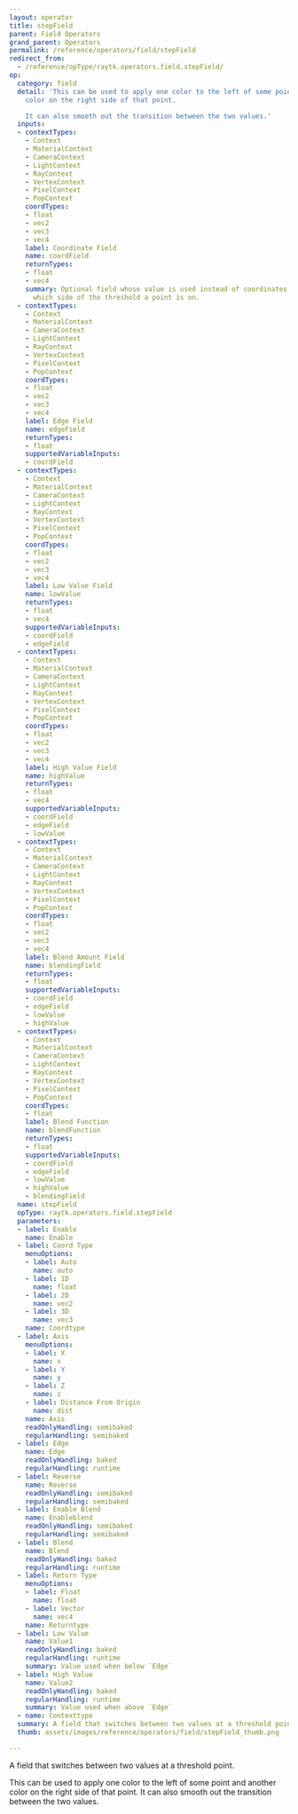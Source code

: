 ```yaml
---
layout: operator
title: stepField
parent: Field Operators
grand_parent: Operators
permalink: /reference/operators/field/stepField
redirect_from:
  - /reference/opType/raytk.operators.field.stepField/
op:
  category: field
  detail: 'This can be used to apply one color to the left of some point and another
    color on the right side of that point.

    It can also smooth out the transition between the two values.'
  inputs:
  - contextTypes:
    - Context
    - MaterialContext
    - CameraContext
    - LightContext
    - RayContext
    - VertexContext
    - PixelContext
    - PopContext
    coordTypes:
    - float
    - vec2
    - vec3
    - vec4
    label: Coordinate Field
    name: coordField
    returnTypes:
    - float
    - vec4
    summary: Optional field whose value is used instead of coordinates when checking
      which side of the threshold a point is on.
  - contextTypes:
    - Context
    - MaterialContext
    - CameraContext
    - LightContext
    - RayContext
    - VertexContext
    - PixelContext
    - PopContext
    coordTypes:
    - float
    - vec2
    - vec3
    - vec4
    label: Edge Field
    name: edgeField
    returnTypes:
    - float
    supportedVariableInputs:
    - coordField
  - contextTypes:
    - Context
    - MaterialContext
    - CameraContext
    - LightContext
    - RayContext
    - VertexContext
    - PixelContext
    - PopContext
    coordTypes:
    - float
    - vec2
    - vec3
    - vec4
    label: Low Value Field
    name: lowValue
    returnTypes:
    - float
    - vec4
    supportedVariableInputs:
    - coordField
    - edgeField
  - contextTypes:
    - Context
    - MaterialContext
    - CameraContext
    - LightContext
    - RayContext
    - VertexContext
    - PixelContext
    - PopContext
    coordTypes:
    - float
    - vec2
    - vec3
    - vec4
    label: High Value Field
    name: highValue
    returnTypes:
    - float
    - vec4
    supportedVariableInputs:
    - coordField
    - edgeField
    - lowValue
  - contextTypes:
    - Context
    - MaterialContext
    - CameraContext
    - LightContext
    - RayContext
    - VertexContext
    - PixelContext
    - PopContext
    coordTypes:
    - float
    - vec2
    - vec3
    - vec4
    label: Blend Amount Field
    name: blendingField
    returnTypes:
    - float
    supportedVariableInputs:
    - coordField
    - edgeField
    - lowValue
    - highValue
  - contextTypes:
    - Context
    - MaterialContext
    - CameraContext
    - LightContext
    - RayContext
    - VertexContext
    - PixelContext
    - PopContext
    coordTypes:
    - float
    label: Blend Function
    name: blendFunction
    returnTypes:
    - float
    supportedVariableInputs:
    - coordField
    - edgeField
    - lowValue
    - highValue
    - blendingField
  name: stepField
  opType: raytk.operators.field.stepField
  parameters:
  - label: Enable
    name: Enable
  - label: Coord Type
    menuOptions:
    - label: Auto
      name: auto
    - label: 1D
      name: float
    - label: 2D
      name: vec2
    - label: 3D
      name: vec3
    name: Coordtype
  - label: Axis
    menuOptions:
    - label: X
      name: x
    - label: Y
      name: y
    - label: Z
      name: z
    - label: Distance From Origin
      name: dist
    name: Axis
    readOnlyHandling: semibaked
    regularHandling: semibaked
  - label: Edge
    name: Edge
    readOnlyHandling: baked
    regularHandling: runtime
  - label: Reverse
    name: Reverse
    readOnlyHandling: semibaked
    regularHandling: semibaked
  - label: Enable Blend
    name: Enableblend
    readOnlyHandling: semibaked
    regularHandling: semibaked
  - label: Blend
    name: Blend
    readOnlyHandling: baked
    regularHandling: runtime
  - label: Return Type
    menuOptions:
    - label: Float
      name: float
    - label: Vector
      name: vec4
    name: Returntype
  - label: Low Value
    name: Value1
    readOnlyHandling: baked
    regularHandling: runtime
    summary: Value used when below `Edge`
  - label: High Value
    name: Value2
    readOnlyHandling: baked
    regularHandling: runtime
    summary: Value used when above `Edge`
  - name: Contexttype
  summary: A field that switches between two values at a threshold point.
  thumb: assets/images/reference/operators/field/stepField_thumb.png

---
```



A field that switches between two values at a threshold point.

This can be used to apply one color to the left of some point and another color on the right side of that point.
It can also smooth out the transition between the two values.
